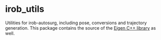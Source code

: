 # irob_utils

Utilities for irob-autosurg, including pose, conversions and trajectory generation. This package contains the source of the [Eigen C++ library](http://eigen.tuxfamily.org/index.php?title=Main_Page) as well.
